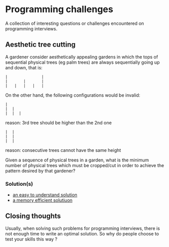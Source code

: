 # Programming challenges

A collection of interesting questions or challenges encountered on programming
interviews.

## Aesthetic tree cutting

A gardener consider aesthetically appealing gardens in which the tops of sequential physical trees (eg palm trees) are always sequentially going up and down, that is:

```
|               |
|       |       |
|   |   |   |   |
```

On the other hand, the following configurations would be invalid:

```
|
|  |
|  |  |  
```

reason: 3rd tree should be higher than the 2nd one

```
|  |
|  |
|  |    
```

reason: consecutive trees cannot have the same height

Given a sequence of physical trees in a garden, what is the minimum number of physical trees which must be cropped/cut in order to achieve the pattern desired by that gardener?


### Solution(s)

* [an easy to understand solution](aesthetic_tree_cutting/functional.py)
* [a memory efficient solutiuon](aesthetic_tree_cutting/iterative.py)


## Closing thoughts

Usually, when solving such problems for programming interviews, there is
not enough time to write an optimal solution. So why do people choose to
test your skills this way ?

